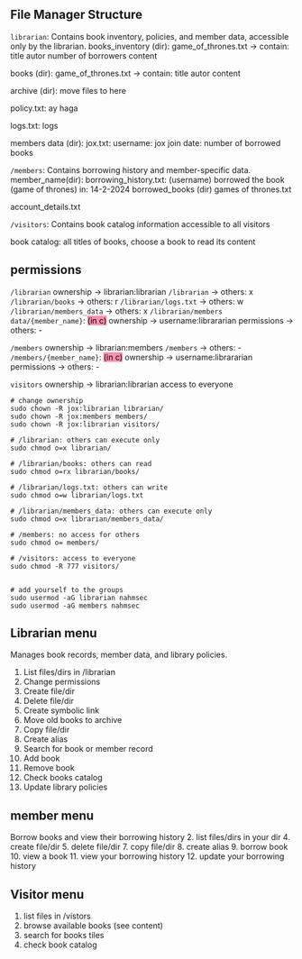 ## File Manager Structure
`librarian`: Contains book inventory, policies, and member data, accessible only by the librarian.
books_inventory (dir):
game_of_thrones.txt → contain:
title
autor
number of borrowers
content

books (dir):
game_of_thrones.txt → contain:
title
autor
content

archive (dir):
move files to here

policy.txt:
ay haga

logs.txt:
logs

members data (dir):
jox.txt:
username: jox
join date: 
number of borrowed books


`/members`: Contains borrowing history and member-specific data.
member_name(dir):
borrowing_history.txt:
(username) borrowed the book (game of thrones) in: 14-2-2024
borrowed_books (dir)
games of thrones.txt

account_details.txt


`/visitors`: Contains book catalog information accessible to all visitors

book catalog:
all titles of books, choose a book to read its content

## permissions
`/librarian`
ownership → librarian:librarian
`/librarian` → others: x
`/librarian/books` → others: r
`/librarian/logs.txt` → others: w
`/librarian/members_data` → others: x
`/librarian/members data/{member_name}`: <mark style="background: #FF5582A6;">(in c)</mark>
ownership → username:librararian
permissions → others: -


`/members`
ownership → librarian:members
`/members` → others: -
`/members/{member_name}`: <mark style="background: #FF5582A6;">(in c)</mark>
ownership → username:librararian
permissions → others: -

`visitors`
ownership → librarian:librarian
access to everyone

```
# change ownership
sudo chown -R jox:librarian librarian/
sudo chown -R jox:members members/
sudo chown -R jox:librarian visitors/

# /librarian: others can execute only
sudo chmod o=x librarian/

# /librarian/books: others can read
sudo chmod o=rx librarian/books/

# /librarian/logs.txt: others can write
sudo chmod o=w librarian/logs.txt

# /librarian/members_data: others can execute only
sudo chmod o=x librarian/members_data/

# /members: no access for others
sudo chmod o= members/

# /visitors: access to everyone
sudo chmod -R 777 visitors/


# add yourself to the groups
sudo usermod -aG librarian nahmsec
sudo usermod -aG members nahmsec
```


## Librarian menu
 Manages book records, member data, and library policies.
 
1. List files/dirs in /librarian  
2. Change permissions  
3. Create file/dir  
4. Delete file/dir  
5. Create symbolic link  
6. Move old books to archive  
7. Copy file/dir  
8. Create alias  
9. Search for book or member record  
10. Add book  
11. Remove book  
12. Check books catalog  
13. Update library policies

## member menu
Borrow books and view their borrowing history
2. list files/dirs in your dir
4. create file/dir
5. delete file/dir
7. copy file/dir
8. create alias
9. borrow book
10. view a book
11. view your borrowing history
12. update your borrowing history


## Visitor menu
1. list files in /vistors
2. browse available books (see content)
3. search for books tiles
4. check book catalog